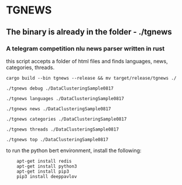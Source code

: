 # TGNEWS

## The binary is already in the folder - ./tgnews

### A telegram competition nlu news parser written in rust


this script accepts a folder of html files and finds languages, news, categories, threads.

```
cargo build --bin tgnews --release && mv target/release/tgnews ./

./tgnews debug ./DataClusteringSample0817

./tgnews languages ./DataClusteringSample0817

./tgnews news ./DataClusteringSample0817

./tgnews categories ./DataClusteringSample0817

./tgnews threads ./DataClusteringSample0817

./tgnews top ./DataClusteringSample0817

```


to run the python bert environment, install the following:

```
	apt-get install redis
	apt-get install python3
	apt-get install pip3
	pip3 install deeppavlov

```